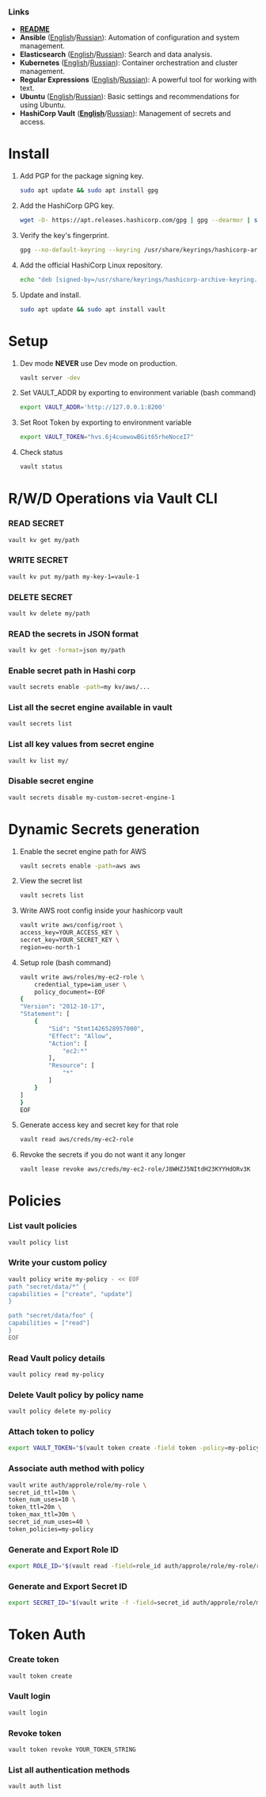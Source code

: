 ### Links
- **[README](../README.md)**
- **Ansible** ([English](ansible-en.md)/[Russian](../ru/ansible-ru.md)): Automation of configuration and system management.
- **Elasticsearch** ([English](elastic-en.md)/[Russian](../ru/elastic-ru.md)): Search and data analysis.
- **Kubernetes** ([English](kube-en.md)/[Russian](../ru/kube-ru.md)): Container orchestration and cluster management.
- **Regular Expressions** ([English](regex-en.md)/[Russian](../ru/regex-ru.md)): A powerful tool for working with text.
- **Ubuntu** ([English](ubuntu-en.md)/[Russian](../ru/ubuntu-ru.md)): Basic settings and recommendations for using Ubuntu.
- **HashiCorp Vault** ([**English**](vault-en.md)/[Russian](../ru/vault-ru.md)): Management of secrets and access.

# Install
1. Add PGP for the package signing key. 
    ```bash
    sudo apt update && sudo apt install gpg
    ```
2. Add the HashiCorp GPG key.
    ```bash
    wget -O- https://apt.releases.hashicorp.com/gpg | gpg --dearmor | sudo tee /usr/share/keyrings/hashicorp-archive-keyring.gpg 
    ```
3. Verify the key's fingerprint. 
    ```bash
    gpg --no-default-keyring --keyring /usr/share/keyrings/hashicorp-archive-keyring.gpg --fingerprint
    ```
4. Add the official HashiCorp Linux repository.
    ```bash
    echo "deb [signed-by=/usr/share/keyrings/hashicorp-archive-keyring.gpg] https://apt.releases.hashicorp.com $(lsb_release -cs) main" | sudo tee /etc/apt/sources.list.d/hashicorp.list
    ```
5. Update and install.
    ```bash
    sudo apt update && sudo apt install vault
    ```
# Setup
1. Dev mode
    **NEVER** use Dev mode on production.
    ```bash
    vault server -dev
    ```
2. Set VAULT_ADDR by exporting to environment variable (bash command)
    ```bash
    export VAULT_ADDR='http://127.0.0.1:8200'
    ```    
3. Set Root Token by exporting to environment variable
    ```bash
    export VAULT_TOKEN="hvs.6j4cuewowBGit65rheNoceI7"
    ```
4. Check status
    ```bash
    vault status
    ```
# R/W/D Operations via Vault CLI

### READ SECRET 
```bash
vault kv get my/path 
```
### WRITE SECRET 
```bash
vault kv put my/path my-key-1=vaule-1 
```
### DELETE SECRET 
```bash
vault kv delete my/path
```
### READ the secrets in JSON format  
```bash
vault kv get -format=json my/path 
```
### Enable secret path in Hashi corp 
```bash
vault secrets enable -path=my kv/aws/...
```
### List all the secret engine available in vault
```bash
vault secrets list
```
### List all key values from secret engine
```bash
vault kv list my/
```
### Disable secret engine 
```bash
vault secrets disable my-custom-secret-engine-1
```
# Dynamic Secrets generation
1. Enable the secret engine path for AWS 
    ```bash
    vault secrets enable -path=aws aws
    ```
2. View the secret list
    ```bash
    vault secrets list
    ```
3. Write AWS root config inside your hashicorp vault
    ```bash
    vault write aws/config/root \
    access_key=YOUR_ACCESS_KEY \
    secret_key=YOUR_SECRET_KEY \
    region=eu-north-1
    ```
4. Setup role (bash command)
    ```bash
    vault write aws/roles/my-ec2-role \
        credential_type=iam_user \
        policy_document=-EOF
    {
    "Version": "2012-10-17",
    "Statement": [
        {
            "Sid": "Stmt1426528957000",
            "Effect": "Allow",
            "Action": [
                "ec2:*"
            ],
            "Resource": [
                "*"
            ]
        }
    ]
    }
    EOF
    ```
5. Generate access key and secret key for that role
    ```bash
    vault read aws/creds/my-ec2-role
    ```
6. Revoke the secrets if you do not want it any longer
    ```bash
    vault lease revoke aws/creds/my-ec2-role/J8WHZJ5NItdH23KYYHdORv3K
    ```
# Policies
### List vault policies 
```bash
vault policy list
```
### Write your custom policy 
```bash
vault policy write my-policy - << EOF
path "secret/data/*" {
capabilities = ["create", "update"]
}

path "secret/data/foo" {
capabilities = ["read"]
}
EOF
```
### Read Vault policy details 
```bash
vault policy read my-policy
```
### Delete Vault policy by policy name 
```bash
vault policy delete my-policy
```
### Attach token to policy 
```bash
export VAULT_TOKEN="$(vault token create -field token -policy=my-policy)"
```
### Associate auth method with policy 
```bash
vault write auth/approle/role/my-role \
secret_id_ttl=10m \
token_num_uses=10 \
token_ttl=20m \
token_max_ttl=30m \
secret_id_num_uses=40 \
token_policies=my-policy
```
### Generate and Export Role ID
```bash
export ROLE_ID="$(vault read -field=role_id auth/approle/role/my-role/role-id)"
```
### Generate and Export Secret ID
```bash
export SECRET_ID="$(vault write -f -field=secret_id auth/approle/role/my-role/secret-id)"
```
# Token Auth
### Create token 
```bash
vault token create
```
### Vault login
```bash
vault login 
```
### Revoke token
```bash
vault token revoke YOUR_TOKEN_STRING
```
### List all authentication methods
```bash
vault auth list
```